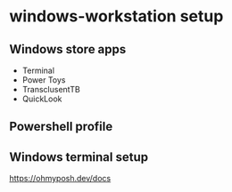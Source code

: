 # windows-workstation setup

## Windows store apps
- Terminal
- Power Toys
- TransclusentTB
- QuickLook

## Powershell profile

## Windows terminal setup
https://ohmyposh.dev/docs
